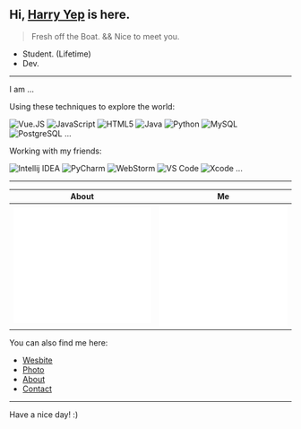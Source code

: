 <head>
  <link rel="stylesheet" href="https://cdn.jsdelivr.net/npm/@fortawesome/fontawesome-free/css/all.min.css">
</head>


## Hi, [Harry Yep](https://www.harrly.com) is here.

> Fresh off the Boat. && Nice to meet you.

- Student. (Lifetime)
- Dev.

---

I am ...

Using these techniques to explore the world:

![Vue.JS](https://img.shields.io/badge/-Vue.js-35495c?&style=flat-square&logo=vue.js&logoColor=default)
![JavaScript](https://img.shields.io/badge/-JavaScript-black?style=flat-square&logo=JavaScript&logoColor=default)
![HTML5](https://img.shields.io/badge/-HTML5-E34F26?style=flat-square&logo=HTML5&logoColor=white)
![Java](https://img.shields.io/badge/-Java-007396?style=flat-square&logo=Java&logoColor=white)
![Python](https://img.shields.io/badge/-Python-375A81?style=flat-square&logo=Python&logoColor=default)
![MySQL](https://img.shields.io/badge/-MySQL-4479A1?style=flat-square&logo=MySQL&logoColor=white)
![PostgreSQL](https://img.shields.io/badge/-PostgreSQL-29597F?style=flat-square&logo=PostgreSQL&logoColor=default)
...

Working with my friends:

![Intellij IDEA](https://img.shields.io/badge/-Intellij%20IDEA-red?style=flat-square&logo=Intellij%20Idea&logoColor=default)
![PyCharm](https://img.shields.io/badge/-PyCharm-375A81?style=flat-square&logo=PyCharm&logoColor=default)
![WebStorm](https://img.shields.io/badge/-WebStorm-51A5DD?style=flat-square&logo=Webstorm&logoColor=default)
![VS Code](https://img.shields.io/badge/-VS%20Code-007ACC?style=flat-square&logo=Visual%20Studio%20Code&logoColor=white)
![Xcode](https://img.shields.io/badge/-Xcode-1575F9?style=flat-square&logo=Xcode&logoColor=white)
...

---

| About | Me |
| - | - |
| ![Metrics](./img/metrics/metrics.svg) | ![Metrics](./img/metrics/metrics.additional.svg) |

You can also find me here:

- [Wesbite](https://www.harrly.com)
- [Photo](https://photo.harrly.com)
- [About](https://blog.harrly.com/about)
- [Contact](mailto:hi@hiio.me)

---

Have a nice day! :)
